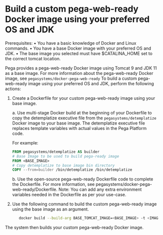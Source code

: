 # Build a custom pega-web-ready Docker image using your preferred OS and JDK

Prerequisites:
• You have a basic knowledge of Docker and Linux commands.
• You have a base Docker image with your preferred OS and JDK.
• The base image you selected must have $CATALINA_HOME set to the correct tomcat location.

Pega provides a pega-web-ready Docker image using Tomcat 9 and JDK 11 as a base image. For more information about the pega-web-ready Docker image, see `pegasystems/docker-pega-web-ready`
To build a custom pega-web-ready image using your preferred OS and JDK, perform the following actions:

1. Create a Dockerfile for your custom pega-web-ready image using your base image.
   
   a. Use multi-stage Docker build at the beginning of your Dockerfile to copy the detemplatize executive file from the `pegasystems/detemplatize` Docker image to your base image.
      The detemplatize executive file replaces template variables with actual values in the Pega Platform code.

   For example:
      ```Dockerfile
      FROM pegasystems/detemplatize AS builder
      # Base Image to be used to build pega-ready image 
      FROM <BASE_IMAGE>
      # Copy detemplatize to base image bin directory
      COPY --from=builder /bin/detemplatize /bin/detemplatize 
      ```

   b. Use the open-source pega-web-ready Dockerfile code to complete the Dockerfile.
      For more information, see pegasystems/docker-pega-web-ready/Dockerfile.
      Note: You can add any extra environment variables needed in the Dockerfile as per your use-case.


2. Use the following command to build the custom pega-web-ready image using the base image as an argument.
     ```bash
        docker build --build-arg BASE_TOMCAT_IMAGE=<BASE_IMAGE> -t <IMAGE_NAME> .
     ```
     
The system then builds your custom pega-web-ready Docker image.
